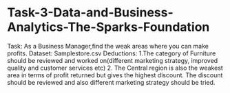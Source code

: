# Task-3-Data-and-Business-Analytics-The-Sparks-Foundation
Task: As a Business Manager,find the weak areas where you can make profits.
Dataset: Samplestore.csv
Deductions: 1.The category of Furniture should be reviewed and worked on(different marketing strategy, improved quality and customer services etc)
            2. The Central region is also the weakest area in terms of profit returned but gives the highest discount. The discount should be reviewed and also different marketing strategy should be tried.
